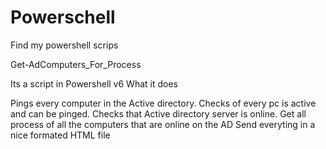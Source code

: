 # Powerschell
Find my powershell scrips


Get-AdComputers_For_Process

Its a script in Powershell v6
What it does

Pings every computer in the Active directory.
Checks of every pc is active and can be pinged.
Checks that Active directory server is online.
Get all process of all the computers that are online on the AD
Send everyting in a nice formated HTML file
